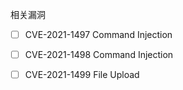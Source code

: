 相关漏洞

- [ ] CVE-2021-1497 Command Injection
- [ ] CVE-2021-1498 Command Injection
- [ ] CVE-2021-1499 File Upload



